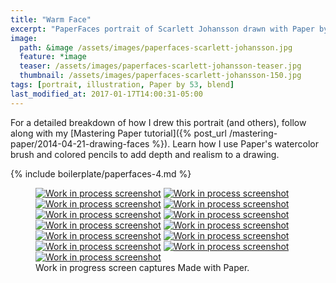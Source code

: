 ```yaml
---
title: "Warm Face"
excerpt: "PaperFaces portrait of Scarlett Johansson drawn with Paper by 53 on an iPad."
image: 
  path: &image /assets/images/paperfaces-scarlett-johansson.jpg 
  feature: *image
  teaser: /assets/images/paperfaces-scarlett-johansson-teaser.jpg
  thumbnail: /assets/images/paperfaces-scarlett-johansson-150.jpg
tags: [portrait, illustration, Paper by 53, blend]
last_modified_at: 2017-01-17T14:00:31-05:00
---
```


For a detailed breakdown of how I drew this portrait (and others), follow along with my [Mastering Paper tutorial]({% post_url /mastering-paper/2014-04-21-drawing-faces %}). Learn how I use Paper's watercolor brush and colored pencils to add depth and realism to a drawing.

{% include boilerplate/paperfaces-4.md %}

<figure class="third">
  <a href="/assets/images/paperfaces-scarlett-johansson-process-1-lg.jpg"><img src="/assets/images/paperfaces-scarlett-johansson-process-1-600.jpg" alt="Work in process screenshot"></a>
  <a href="/assets/images/paperfaces-scarlett-johansson-process-2-lg.jpg"><img src="/assets/images/paperfaces-scarlett-johansson-process-2-600.jpg" alt="Work in process screenshot"></a>
  <a href="/assets/images/paperfaces-scarlett-johansson-process-3-lg.jpg"><img src="/assets/images/paperfaces-scarlett-johansson-process-3-600.jpg" alt="Work in process screenshot"></a>
  <a href="/assets/images/paperfaces-scarlett-johansson-process-4-lg.jpg"><img src="/assets/images/paperfaces-scarlett-johansson-process-4-600.jpg" alt="Work in process screenshot"></a>
  <a href="/assets/images/paperfaces-scarlett-johansson-process-5-lg.jpg"><img src="/assets/images/paperfaces-scarlett-johansson-process-5-600.jpg" alt="Work in process screenshot"></a>
  <a href="/assets/images/paperfaces-scarlett-johansson-process-6-lg.jpg"><img src="/assets/images/paperfaces-scarlett-johansson-process-6-600.jpg" alt="Work in process screenshot"></a>
  <a href="/assets/images/paperfaces-scarlett-johansson-process-7-lg.jpg"><img src="/assets/images/paperfaces-scarlett-johansson-process-7-600.jpg" alt="Work in process screenshot"></a>
  <a href="/assets/images/paperfaces-scarlett-johansson-process-8-lg.jpg"><img src="/assets/images/paperfaces-scarlett-johansson-process-8-600.jpg" alt="Work in process screenshot"></a>
  <a href="/assets/images/paperfaces-scarlett-johansson-process-9-lg.jpg"><img src="/assets/images/paperfaces-scarlett-johansson-process-9-600.jpg" alt="Work in process screenshot"></a>
  <a href="/assets/images/paperfaces-scarlett-johansson-process-10-lg.jpg"><img src="/assets/images/paperfaces-scarlett-johansson-process-10-600.jpg" alt="Work in process screenshot"></a>
  <a href="/assets/images/paperfaces-scarlett-johansson-process-11-lg.jpg"><img src="/assets/images/paperfaces-scarlett-johansson-process-11-600.jpg" alt="Work in process screenshot"></a>
  <a href="/assets/images/paperfaces-scarlett-johansson-process-12-lg.jpg"><img src="/assets/images/paperfaces-scarlett-johansson-process-12-600.jpg" alt="Work in process screenshot"></a>
  <a href="/assets/images/paperfaces-scarlett-johansson-process-13-lg.jpg"><img src="/assets/images/paperfaces-scarlett-johansson-process-13-600.jpg" alt="Work in process screenshot"></a>
  <figcaption>Work in progress screen captures Made with Paper.</figcaption>
</figure>
